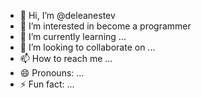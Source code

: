 - 👋 Hi, I’m @deleanestev
- 👀 I’m interested in become a programmer
- 🌱 I’m currently learning ...
- 💞️ I’m looking to collaborate on ...
- 📫 How to reach me ...
- 😄 Pronouns: ...
- ⚡ Fun fact: ...

<!---
deleanestev/deleanestev is a ✨ special ✨ repository because its `README.md` (this file) appears on your GitHub profile.
You can click the Preview link to take a look at your changes.
--->
